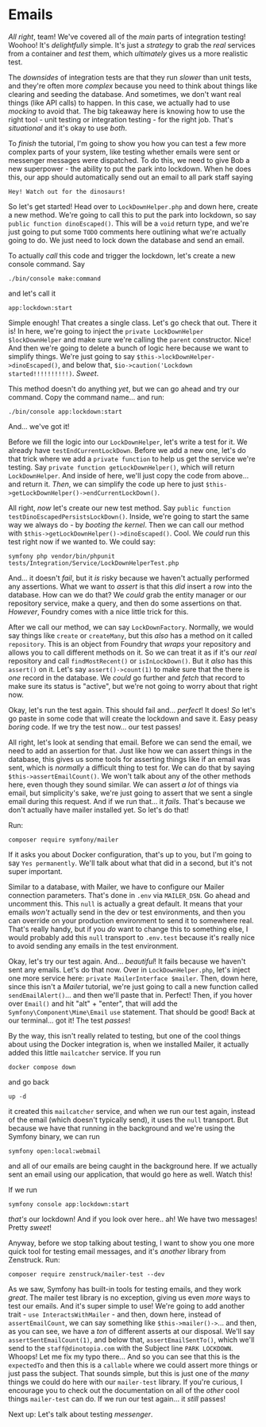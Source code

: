 # Emails

*All right*, team! We've covered all of the *main* parts of integration testing! Woohoo! It's *delightfully* simple. It's just a *strategy* to grab the *real* services from a container and *test* them, which *ultimately* gives us a more realistic test.

The *downsides* of integration tests are that they run *slower* than unit tests, and they're often more *complex* because you need to think about things like clearing and seeding the database. And sometimes, we don't want real things (like API calls) to happen. In this case, we actually had to use *mocking* to avoid that. The big takeaway here is knowing how to use the right tool - unit testing or integration testing - for the right job. That's *situational* and it's okay to use *both*.

To *finish* the tutorial, I'm going to show you how you can test a few more complex parts of your system, like testing whether emails were sent or messenger messages were dispatched. To do this, we need to give Bob a new superpower - the ability to put the park into lockdown. When he does this, our app should automatically send out an email to all park staff saying

`Hey! Watch out for the dinosaurs!`

So let's get started! Head over to `LockDownHelper.php` and down here, create a new method. We're going to call this to put the park into lockdown, so say `public function dinoEscaped()`. This will be a `void` return type, and we're just going to put some `TODO` comments here outlining what we're actually going to do. We just need to lock down the database and send an email.

To actually *call* this code and trigger the lockdown, let's create a new console command. Say

```terminal
./bin/console make:command
```
and let's call it

```terminal
app:lockdown:start
```

Simple enough! That creates a single class. Let's go check that out. There it is! In here, we're going to inject the `private LockDownHelper $lockDownHelper` and make sure we're calling the `parent` constructor. Nice! And then we're going to delete a bunch of logic here because we want to simplify things. We're just going to say `$this->lockDownHelper->dinoEscaped()`, and below that, `$io->caution('Lockdown started!!!!!!!!!!)`. *Sweet*.

This method doesn't do anything *yet*, but we can go ahead and try our command. Copy the command name... and run:

```terminal
./bin/console app:lockdown:start
```

And... we've got it!

Before we fill the logic into our `LockDownHelper`, let's write a test for it. We already have `testEndCurrentLockDown`. Before we add a new one, let's do that trick where we add a `private function` to help us get the service we're testing. Say `private function getLockDownHelper()`, which will return `LockDownHelper`. And inside of here, we'll just copy the code from above... and return it. *Then*, we can simplify the code up here to just `$this->getLockDownHelper()->endCurrentLockDown()`.

All right, *now* let's create our new test method. Say `public function testDinoEscapedPersistsLockDown()`. Inside, we're going to start the same way we always do - by *booting the kernel*. Then we can call our method with `$this->getLockDownHelper()->dinoEscaped()`. Cool. We *could* run this test right now if we wanted to. We could say:

```terminal
symfony php vendor/bin/phpunit tests/Integration/Service/LockDownHelperTest.php
```

And... it doesn't *fail*, but it *is* risky because we haven't actually performed any assertions. What we want to *assert* is that this *did* insert a row into the database. How can we do that? We *could* grab the entity manager or our repository service, make a query, and then do some assertions on that. *However*, Foundry comes with a nice little trick for this.

After we call our method, we can say `LockDownFactory`. Normally, we would say things like `create` or `createMany`, but this *also* has a method on it called `repository`. This is an object from Foundry that *wraps* your repository and allows you to call different methods on it. So we can treat it as if it's our *real* repository and call `findMostRecent()` or `isInLockDown()`. But it *also* has this `assert()` on it. Let's say `assert()->count(1)` to make sure that the there is *one* record in the database. We *could* go further and *fetch* that record to make sure its status is "active", but we're not going to worry about that right now.

Okay, let's run the test again. This should fail and... *perfect*! It does! *So* let's go paste in some code that will create the lockdown and save it. Easy peasy *boring* code. If we try the test now... our test passes!

All right, let's look at sending that email. Before we can send the email, we need to add an assertion for that. Just like how we can assert things in the database, this gives us some tools for asserting things like if an email was sent, which is *normally* a difficult thing to test for. We can do that by saying `$this->assertEmailCount()`. We won't talk about any of the other methods here, even though they sound similar. We can assert *a lot* of things via email, but simplicity's sake, we're just going to assert that we sent a single email during this request. And if we run that... it *fails*. That's because we don't actually have mailer installed yet. So let's do that!

Run:

```terminal
composer require symfony/mailer
```

If it asks you about Docker configuration, that's up to you, but I'm going to say `Yes permanently`. We'll talk about what that did in a second, but it's not super important.

Similar to a database, with Mailer, we have to configure our Mailer connection parameters. That's done in `.env` via `MAILER_DSN`. Go ahead and uncomment this. This `null` is actually a great default. It means that your emails *won't* actually send in the dev or test environments, and then you can override on your production environment to send it to somewhere real. That's really handy, but if you *do* want to change this to something else, I would probably add this `null` transport to `.env.test` because it's really nice to avoid sending any emails in the test environment.

Okay, let's try our test again. And... *beautiful*! It fails because we haven't sent any emails. Let's do that now. Over in `LockDownHelper.php`, let's inject one more service here: `private MailerInterface $mailer`. Then, down here, since this isn't a *Mailer* tutorial, we're just going to call a new function called `sendEmailAlert()`... and then we'll paste that in. Perfect! Then, if you hover over `Email()` and hit "alt" + "enter", that will add the `Symfony\Component\Mime\Email` `use` statement. That should be good! Back at our terminal... got it! The test *passes*!

By the way, this isn't really related to testing, but one of the cool things about using the Docker integration is, when we installed Mailer, it actually added this little `mailcatcher` service. If you run

```terminal
docker compose down
```

and go back

```terminal
up -d
```

it created this `mailcatcher` service, and when we run our test again, instead of the email (which doesn't typically send), it uses the `null` transport. But because we have that running in the background and we're using the Symfony binary, we can run

```terminal
symfony open:local:webmail
```

and all of our emails are being caught in the background here. If we actually sent an email using our application, that would go here as well. Watch this!

If we run

```terminal
symfony console app:lockdown:start
```

*that's* our lockdown! And if you look over here.. ah! We have two messages! Pretty *sweet*!

Anyway, before we stop talking about testing, I want to show you one more quick tool for testing email messages, and it's *another* library from Zenstruck. Run:

```terminal
composer require zenstruck/mailer-test --dev
```

As we saw, Symfony has built-in tools for testing emails, and they work *great*. The mailer test library is no exception, giving us even *more* ways to test our emails. And it's super simple to use! We're going to add another trait - `use InteractsWithMailer` - and then, down here, instead of `assertEmailCount`, we can say something like `$this->mailer()->`... and then, as you can see, we have a *ton* of different asserts at our disposal. We'll say `assertSentEmailCount(1)`, and below that, `assertEmailSentTo()`, which we'll send to the `staff@dinotopia.com` with the Subject line `PARK LOCKDOWN`. Whoops! Let me fix my typo there... And so you can see that this is the `expectedTo` and then this is a `callable` where we could assert more things or just pass the subject. That sounds simple, but this is just one of the *many* things we could do here with our `mailer-test` library. If you're curious, I encourage you to check out the documentation on all of the *other* cool things `mailer-test` can do. If we run our test again... it *still* passes!

Next up: Let's talk about testing *messenger*.

